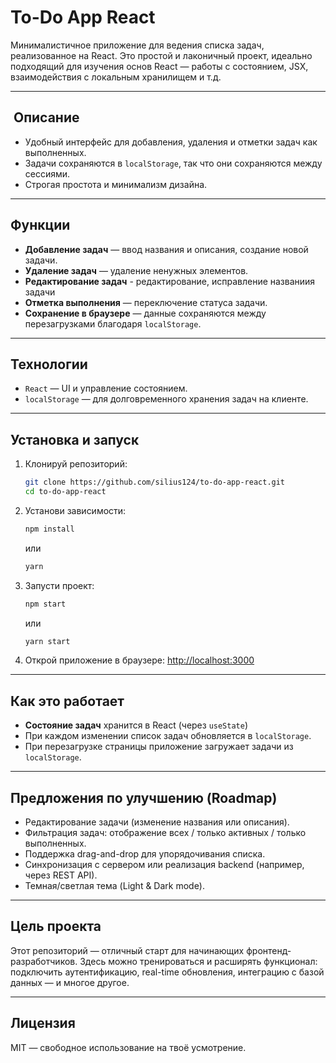 # To-Do App React

Минималистичное приложение для ведения списка задач, реализованное на React. Это простой и лаконичный проект, идеально подходящий для изучения основ React — работы с состоянием, JSX, взаимодействия с локальным хранилищем и т.д.

---

## ​ Описание

- Удобный интерфейс для добавления, удаления и отметки задач как выполненных.
- Задачи сохраняются в `localStorage`, так что они сохраняются между сессиями.
- Строгая простота и минимализм дизайна.

---

##  Функции

- **Добавление задач** — ввод названия и описания, создание новой задачи.
- **Удаление задач** — удаление ненужных элементов.
- **Редактирование задач** - редактирование, исправление названиия задачи
- **Отметка выполнения** — переключение статуса задачи.
- **Сохранение в браузере** — данные сохраняются между перезагрузками благодаря `localStorage`.

---

##  Технологии

- `React` — UI и управление состоянием.
- `localStorage` — для долговременного хранения задач на клиенте.

---

##  Установка и запуск

1. Клонируй репозиторий:
    ```bash
    git clone https://github.com/silius124/to-do-app-react.git
    cd to-do-app-react
    ```
2. Установи зависимости:
    ```bash
    npm install
    ```
    или
    ```bash
    yarn
    ```
3. Запусти проект:
    ```bash
    npm start
    ```
    или
    ```bash
    yarn start
    ```
4. Открой приложение в браузере: [http://localhost:3000](https://silius124.github.io/to-do-app-react/)

---

##  Как это работает

- **Состояние задач** хранится в React (через `useState`)
- При каждом изменении список задач обновляется в `localStorage`.
- При перезагрузке страницы приложение загружает задачи из `localStorage`.

---

##  Предложения по улучшению (Roadmap)

- Редактирование задачи (изменение названия или описания).
- Фильтрация задач: отображение всех / только активных / только выполненных.
- Поддержка drag-and-drop для упорядочивания списка.
- Синхронизация с сервером или реализация backend (например, через REST API).
- Темная/светлая тема (Light & Dark mode).

---

##  Цель проекта

Этот репозиторий — отличный старт для начинающих фронтенд-разработчиков. Здесь можно тренироваться и расширять функционал: подключить аутентификацию, real-time обновления, интеграцию с базой данных — и многое другое.

---

##  Лицензия

MIT — свободное использование на твоё усмотрение.

